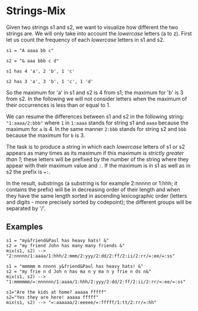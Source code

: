 
# Strings-Mix

Given two strings s1 and s2, we want to visualize how different the two strings are. We will only take into account the _lowercase_ letters (a to z). First let us count the frequency of each _lowercase_ letters in s1 and s2.

`s1 = "A aaaa bb c"`

`s2 = "& aaa bbb c d"`

`s1 has 4 'a', 2 'b', 1 'c'`

`s2 has 3 'a', 3 'b', 1 'c', 1 'd'`

So the maximum for 'a' in s1 and s2 is 4 from s1; the maximum for 'b' is 3 from s2. In the following we will not consider letters when the maximum of their occurrences is less than or equal to 1.

We can resume the differences between s1 and s2 in the following string:  `"1:aaaa/2:bbb"`  where  `1`  in  `1:aaaa`  stands for string s1 and  `aaaa`  because the maximum for  `a`  is 4. In the same manner  `2:bbb`  stands for string s2 and  `bbb`  because the maximum for  `b`  is 3.

The task is to produce a string in which each  _lowercase_  letters of s1 or s2 appears as many times as its maximum if this maximum is  _strictly greater than 1_; these letters will be prefixed by the number of the string where they appear with their maximum value and  `:`. If the maximum is in s1 as well as in s2 the prefix is  `=:`.

In the result, substrings (a substring is for example 2:nnnnn or 1:hhh; it contains the prefix) will be in decreasing order of their length and when they have the same length sorted in ascending lexicographic order (letters and digits - more precisely sorted by codepoint); the different groups will be separated by '/'.


## Examples

```
s1 = "my&friend&Paul has heavy hats! &"
s2 = "my friend John has many many friends &"
mix(s1, s2) --> "2:nnnnn/1:aaaa/1:hhh/2:mmm/2:yyy/2:dd/2:ff/2:ii/2:rr/=:ee/=:ss"
```

```
s1 = "mmmmm m nnnnn y&friend&Paul has heavy hats! &"
s2 = "my frie n d Joh n has ma n y ma n y frie n ds n&"
mix(s1, s2) --> "1:mmmmmm/=:nnnnnn/1:aaaa/1:hhh/2:yyy/2:dd/2:ff/2:ii/2:rr/=:ee/=:ss"
```

```
s1="Are the kids at home? aaaaa fffff"
s2="Yes they are here! aaaaa fffff"
mix(s1, s2) --> "=:aaaaaa/2:eeeee/=:fffff/1:tt/2:rr/=:hh"
```
